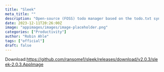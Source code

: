 ```yaml
---
title: "Sleek"
meta_title: ""
description: "Open-source (FOSS) todo manager based on the todo.txt syntax"
date: 2023-12-11T20:26:00Z
image: "appimages/images/image-placeholder.png"
categories: ["Productivity"]
author: "Robin Ahle"
tags: ["official"]
draft: false
---
```


Download:https://github.com/ransome1/sleek/releases/download/v2.0.3/sleek-2.0.3.AppImage
